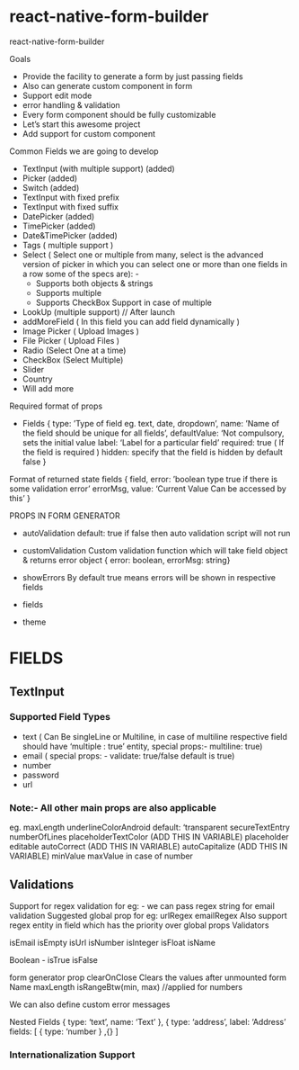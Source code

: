 # react-native-form-builder
react-native-form-builder

Goals
- Provide the facility to generate a form by just passing fields
- Also can generate custom component in form
- Support edit mode
- error handling & validation
- Every form component should be fully customizable
- Let’s start this awesome project
- Add support for custom component

Common Fields we are going to develop
- TextInput (with multiple support) (added)
- Picker (added)
- Switch (added)
- TextInput with fixed prefix
- TextInput with fixed suffix
- DatePicker (added)
- TimePicker (added)
- Date&TimePicker (added)
- Tags ( multiple support )
- Select ( Select one or multiple from many, select is the advanced version of picker
  in which you can select one or more than one fields in a row some of the specs are): -
  - Supports both objects & strings
  - Supports multiple
  - Supports CheckBox Support in case of multiple
- LookUp (multiple support) // After launch
- addMoreField ( In this field you can add field dynamically )
- Image Picker ( Upload Images )
- File Picker ( Upload Files )
- Radio (Select One at a time)
- CheckBox (Select Multiple)
- Slider
- Country
- Will add more

Required format of props
- Fields
{
   type: ’Type of field eg. text, date, dropdown’,
   name: ’Name of the field should be unique for all fields’,
   defaultValue: ‘Not compulsory, sets the initial value
   label: ‘Label for a particular field’
   required: true ( If the field is required )
   hidden: specify that the field is hidden by default false
}

Format of returned state fields
{
  field,
  error: ’boolean type true if there is some validation error’
  errorMsg,
  value: ‘Current Value Can be accessed by this’
}

PROPS IN FORM GENERATOR
- autoValidation
default: true
if false then auto validation script will not run

- customValidation
Custom validation function which will take field object & returns error object
{ error: boolean, errorMsg: string}

- showErrors
By default true means errors will be shown in respective fields

- fields
- theme


# FIELDS

## TextInput
### Supported Field Types
- text ( Can Be singleLine or Multiline, in case of multiline respective field should have ‘multiple : true’ entity, special props:- multiline: true)
- email ( special props: - validate: true/false default is true)
- number
- password
- url

### Note:- All other main props are also applicable
eg. maxLength
underlineColorAndroid default: ‘transparent
secureTextEntry
numberOfLines
placeholderTextColor (ADD THIS IN VARIABLE)
placeholder
editable
autoCorrect (ADD THIS IN VARIABLE)
autoCapitalize (ADD THIS IN VARIABLE)
minValue
maxValue in case of number

## Validations

Support for regex validation
for eg: -
 we can pass regex string for email validation
Suggested global prop
for eg:
urlRegex
emailRegex
Also support regex entity in field which has the priority over global props
Validators

isEmail
isEmpty
isUrl
isNumber
isInteger
isFloat
isName

Boolean -
isTrue
isFalse

form generator prop
clearOnClose Clears the values after unmounted
form Name
maxLength
isRangeBtw(min, max) //applied for numbers

We can also define custom error messages

Nested Fields
 {
  type: ‘text’,
  name: ‘Text’
},
{
  type: ‘address’,
  label: ‘Address’
  fields: [
    {
       type: ‘number
    }
   ,{}
   ]

### Internationalization Support
